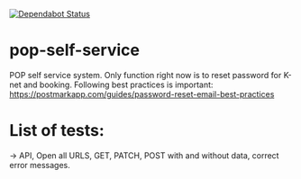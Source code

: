 [![Dependabot Status](https://api.dependabot.com/badges/status?host=github&repo=eKristensen/pop-self-service)](https://dependabot.com)

# pop-self-service
POP self service system. Only function right now is to reset password for K-net and booking. Following best practices is important: https://postmarkapp.com/guides/password-reset-email-best-practices

# List of tests:

-> API, Open all URLS, GET, PATCH, POST with and without data, correct error messages.
